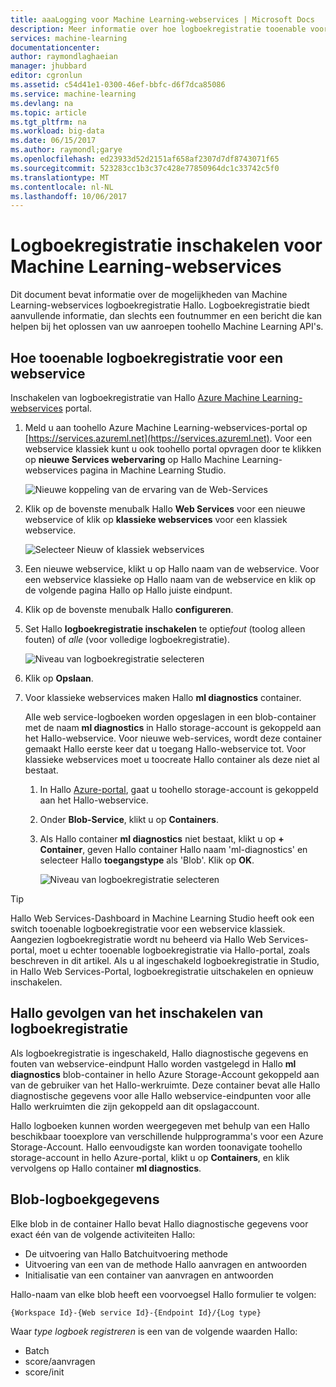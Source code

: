 ```yaml
---
title: aaaLogging voor Machine Learning-webservices | Microsoft Docs
description: Meer informatie over hoe logboekregistratie tooenable voor Machine Learning-webservices. Logboekregistratie biedt aanvullende informatie toohelp oplossen Hallo API's.
services: machine-learning
documentationcenter: 
author: raymondlaghaeian
manager: jhubbard
editor: cgronlun
ms.assetid: c54d41e1-0300-46ef-bbfc-d6f7dca85086
ms.service: machine-learning
ms.devlang: na
ms.topic: article
ms.tgt_pltfrm: na
ms.workload: big-data
ms.date: 06/15/2017
ms.author: raymondl;garye
ms.openlocfilehash: ed23933d52d2151af658af2307d7df8743071f65
ms.sourcegitcommit: 523283cc1b3c37c428e77850964dc1c33742c5f0
ms.translationtype: MT
ms.contentlocale: nl-NL
ms.lasthandoff: 10/06/2017
---
```

# <a name="enable-logging-for-machine-learning-web-services"></a>Logboekregistratie inschakelen voor Machine Learning-webservices
Dit document bevat informatie over de mogelijkheden van Machine Learning-webservices logboekregistratie Hallo. Logboekregistratie biedt aanvullende informatie, dan slechts een foutnummer en een bericht die kan helpen bij het oplossen van uw aanroepen toohello Machine Learning API's.  

## <a name="how-tooenable-logging-for-a-web-service"></a>Hoe tooenable logboekregistratie voor een webservice

Inschakelen van logboekregistratie van Hallo [Azure Machine Learning-webservices](https://services.azureml.net) portal. 

1. Meld u aan toohello Azure Machine Learning-webservices-portal op [https://services.azureml.net](https://services.azureml.net). Voor een webservice klassiek kunt u ook toohello portal opvragen door te klikken op **nieuwe Services webervaring** op Hallo Machine Learning-webservices pagina in Machine Learning Studio.

   ![Nieuwe koppeling van de ervaring van de Web-Services](media/machine-learning-web-services-logging/new-web-services-experience-link.png)

2. Klik op de bovenste menubalk Hallo **Web Services** voor een nieuwe webservice of klik op **klassieke webservices** voor een klassiek webservice.

   ![Selecteer Nieuw of klassiek webservices](media/machine-learning-web-services-logging/select-web-service.png)

3. Een nieuwe webservice, klikt u op Hallo naam van de webservice. Voor een webservice klassieke op Hallo naam van de webservice en klik op de volgende pagina Hallo op Hallo juiste eindpunt.

4. Klik op de bovenste menubalk Hallo **configureren**.

5. Set Hallo **logboekregistratie inschakelen** te optie*fout* (toolog alleen fouten) of *alle* (voor volledige logboekregistratie).

   ![Niveau van logboekregistratie selecteren](media/machine-learning-web-services-logging/enable-logging.png)

6. Klik op **Opslaan**.

7. Voor klassieke webservices maken Hallo **ml diagnostics** container.

   Alle web service-logboeken worden opgeslagen in een blob-container met de naam **ml diagnostics** in Hallo storage-account is gekoppeld aan het Hallo-webservice. Voor nieuwe web-services, wordt deze container gemaakt Hallo eerste keer dat u toegang Hallo-webservice tot. Voor klassieke webservices moet u toocreate Hallo container als deze niet al bestaat. 

   1. In Hallo [Azure-portal](https://portal.azure.com), gaat u toohello storage-account is gekoppeld aan het Hallo-webservice.

   2. Onder **Blob-Service**, klikt u op **Containers**.

   3. Als Hallo container **ml diagnostics** niet bestaat, klikt u op **+ Container**, geven Hallo container Hallo naam 'ml-diagnostics' en selecteer Hallo **toegangstype** als 'Blob'. Klik op **OK**.

      ![Niveau van logboekregistratie selecteren](media/machine-learning-web-services-logging/create-ml-diagnostics-container.png)

> [!TIP]
>
> Hallo Web Services-Dashboard in Machine Learning Studio heeft ook een switch tooenable logboekregistratie voor een webservice klassiek. Aangezien logboekregistratie wordt nu beheerd via Hallo Web Services-portal, moet u echter tooenable logboekregistratie via Hallo-portal, zoals beschreven in dit artikel. Als u al ingeschakeld logboekregistratie in Studio, in Hallo Web Services-Portal, logboekregistratie uitschakelen en opnieuw inschakelen.


## <a name="hello-effects-of-enabling-logging"></a>Hallo gevolgen van het inschakelen van logboekregistratie
Als logboekregistratie is ingeschakeld, Hallo diagnostische gegevens en fouten van webservice-eindpunt Hallo worden vastgelegd in Hallo **ml diagnostics** blob-container in hello Azure Storage-Account gekoppeld aan van de gebruiker van het Hallo-werkruimte. Deze container bevat alle Hallo diagnostische gegevens voor alle Hallo webservice-eindpunten voor alle Hallo werkruimten die zijn gekoppeld aan dit opslagaccount.

Hallo logboeken kunnen worden weergegeven met behulp van een Hallo beschikbaar tooexplore van verschillende hulpprogramma's voor een Azure Storage-Account. Hallo eenvoudigste kan worden toonavigate toohello storage-account in hello Azure-portal, klikt u op **Containers**, en klik vervolgens op Hallo container **ml diagnostics**.  

## <a name="log-blob-detail-information"></a>Blob-logboekgegevens
Elke blob in de container Hallo bevat Hallo diagnostische gegevens voor exact één van de volgende activiteiten Hallo:

* De uitvoering van Hallo Batchuitvoering methode  
* Uitvoering van een van de methode Hallo aanvragen en antwoorden  
* Initialisatie van een container van aanvragen en antwoorden

Hallo-naam van elke blob heeft een voorvoegsel Hallo formulier te volgen: 


`{Workspace Id}-{Web service Id}-{Endpoint Id}/{Log type}`


Waar _type logboek registreren_ is een van de volgende waarden Hallo:  

* Batch  
* score/aanvragen  
* score/init  

